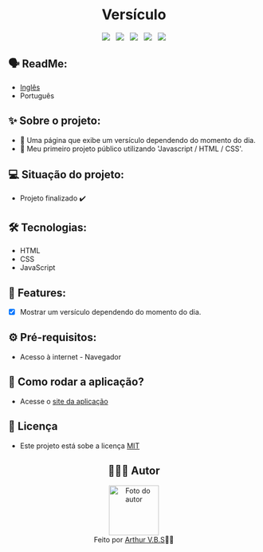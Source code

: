 <h1 align="center">Versículo</h1>

<div align="center">
  <img src="https://img.shields.io/badge/License-MIT-000?style=social&logo=json&logoColor=469BD2">
  &nbsp;
  <img src="https://img.shields.io/badge/GitHub-000?style=social&logo=github&logoColor=469BD2">
  &nbsp;
  <img src="https://img.shields.io/badge/HTML-000?style=social&logo=html5&logoColor=469BD2">
  &nbsp;
  <img src="https://img.shields.io/badge/CSS-000?style=social&logo=css3&logoColor=469BD2">
  &nbsp;
  <img src="https://img.shields.io/badge/JavaScript-000?style=social&logo=javascript&logoColor=469BD2">
</div>

## 🗣️ ReadMe:

- [Inglês](https://github.com/ArthurVBS/JSVerse#readme)
- Português

## ✨ Sobre o projeto:

- 📖 Uma página que exibe um versículo dependendo do momento do dia.
- 🤖 Meu primeiro projeto público utilizando 'Javascript / HTML / CSS'.

## 💻 Situação do projeto:

- Projeto finalizado ✔️

## 🛠 Tecnologias:

- HTML
- CSS
- JavaScript

## 📝 Features:

- [x] Mostrar um versículo dependendo do momento do dia.

## ⚙️ Pré-requisitos:

- Acesso à internet - Navegador

## 🚀 Como rodar a aplicação?

- Acesse o [site da aplicação](https://arthurvbs.github.io/JSVerse/)

## 📝 Licença

- Este projeto está sobe a licença [MIT](https://github.com/ArthurVBS/JSVerse/blob/main/LICENSE)

<h2 align="center">👨🏽‍💻 Autor</h2>
<div align="center">
  <img width="100px;" src="https://avatars.githubusercontent.com/u/84406367?v=4" alt="Foto do autor"/>
  <br><span>Feito por <a href="https://github.com/ArthurVBS" target="_blank" rel="external">Arthur V.B.S</a>✌🏽</span>
</div>
